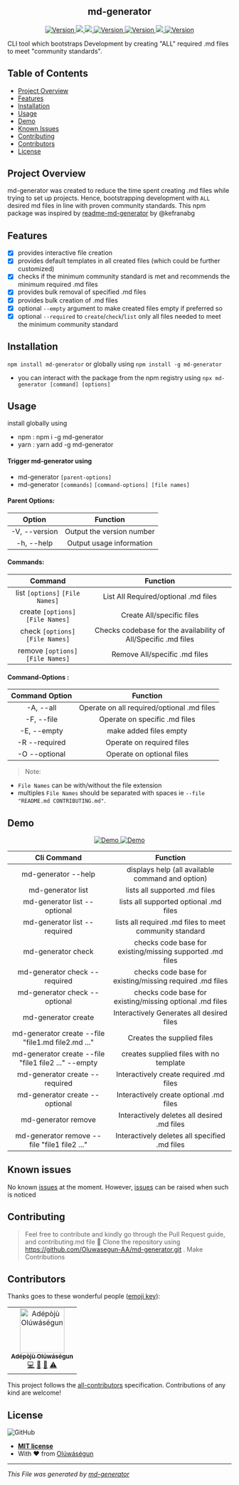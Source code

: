 <h2 align="center">md-generator</h2>
<p align="center">
<a href="https://travis-ci.org/Oluwasegun-AA/md-generator" target="_blank">
    <img alt="Version" src="https://travis-ci.org/Oluwasegun-AA/md-generator.svg?branch=develop">
</a>
<a href="https://codeclimate.com/github/Oluwasegun-AA/md-generator/test_coverage">
    <img src="https://api.codeclimate.com/v1/badges/2b739eec6ec45004c4cd/test_coverage" />
</a>
<a href="https://codeclimate.com/github/Oluwasegun-AA/md-generator/maintainability">
    <img src="https://api.codeclimate.com/v1/badges/2b739eec6ec45004c4cd/maintainability" />
</a>
<a href="https://www.npmjs.com/package/md-generator" target="_blank">
    <img alt="Version" src="https://img.shields.io/npm/v/md-generator.svg">
</a>
<a href="https://npmjs.org/package/md-generator">
    <img src="https://img.shields.io/npm/dt/md-generator.svg?style=flat" alt="Version">
</a>
<a href="https://npmjs.com/package/md-generator">
    <img src="https://img.shields.io/npm/dm/md-generator.svg?style=flat" />
</a>
<a href="#contributors">
    <img src="https://img.shields.io/badge/all_contributors-1-orange.svg?style=flat-square" alt="Version">
</a>
</p>

CLI tool which bootstraps Development by creating "ALL" required .md files to meet "community standards".

## Table of Contents

- [Project Overview](#Project-Overview)
- [Features](#Features)
- [Installation](#Installation)
- [Usage](#Usage)
- [Demo](#Demo)
- [Known Issues](#Known-Issues)
- [Contributing](#contributing)
- [Contributors](#Contributors)
- [License](#License)

## Project Overview

md-generator was created to reduce the time spent creating .md files while trying to set up projects. Hence, bootstrapping development with `ALL` desired md files in line with proven community standards.
This npm package was inspired by [readme-md-generator](https://www.npmjs.com/package/readme-md-generator) by @kefranabg

## Features

- [x] provides interactive file creation
- [x] provides default templates in all created files (which could be further customized)
- [x] checks if the minimum community standard is met and recommends the minimum required .md files
- [x] provides bulk removal of specified .md files
- [x] provides bulk creation of .md files
- [x] optional `--empty` argument to make created files empty if preferred so
- [x] optional `--required` to `create`/`check`/`list` only all files needed to meet the minimum community standard

## Installation

`npm install md-generator` or globally using `npm install -g md-generator`

- you can interact with the package from the npm registry
  using `npx md-generator [command] [options]`

## Usage

install globally using

- npm : npm i -g md-generator
- yarn : yarn add -g md-generator

#### Trigger md-generator using

- md-generator `[parent-options]`
- md-generator `[commands]` `[command-options] [file names]`

#### Parent Options:

|    Option     |         Function          |
| :-----------: | :-----------------------: |
| -V, --version | Output the version number |
|  -h, --help   | Output usage information  |

#### Commands:

|              Command              |                            Function                            |
| :-------------------------------: | :------------------------------------------------------------: |
|  list `[options]` `[File Names]`  |              List All Required/optional .md files              |
| create `[options]` `[File Names]` |                   Create All/specific files                    |
| check `[options]` `[File Names]`  | Checks codebase for the availability of All/Specific .md files |
| remove `[options]` `[File Names]` |                 Remove All/specific .md files                  |

#### Command-Options :

| Command Option |                  Function                  |
| :------------: | :----------------------------------------: |
|   -A, --all    | Operate on all required/optional .md files |
|   -F, --file   |       Operate on specific .md files        |
|  -E, --empty   |           make added files empty           |
| -R --required  |         Operate on required files          |
| -O --optional  |         Operate on optional files          |

> Note:

- `File Names` can be with/without the file extension
- multiples `File Names` should be separated with spaces ie `--file "README.md CONTRIBUTING.md"`.

## Demo

<p align="center">
  <a href="" target="">
    <img src="https://user-images.githubusercontent.com/25525765/66755090-9643aa00-ee97-11e9-99b0-adfe6ff287aa.gif" alt="Demo">
  </a>
  <a href="" target="">
    <img src="https://user-images.githubusercontent.com/25525765/66753341-db65dd00-ee93-11e9-80ed-3d279f6444c3.gif" alt="Demo">
  </a>
</p>

|                     Cli Command                      |                         Function                          |
| :--------------------------------------------------: | :-------------------------------------------------------: |
|                 md-generator --help                  |     displays help (all available command and option)      |
|                  md-generator list                   |               lists all supported .md files               |
|             md-generator list --optional             |          lists all supported optional .md files           |
|             md-generator list --required             |  lists all required .md files to meet community standard  |
|                  md-generator check                  | checks code base for existing/missing supported .md files |
|            md-generator check --required             | checks code base for existing/missing required .md files  |
|            md-generator check --optional             | checks code base for existing/missing optional .md files  |
|                 md-generator create                  |         Interactively Generates all desired files         |
|  md-generator create --file "file1.md file2.md ..."  |                Creates the supplied files                 |
| md-generator create --file "file1 file2 ..." --empty |          creates supplied files with no template          |
|            md-generator create --required            |          Interactively create required .md files          |
|            md-generator create --optional            |          Interactively create optional .md files          |
|                 md-generator remove                  |        Interactively deletes all desired .md files        |
|     md-generator remove --file "file1 file2 ..."     |       Interactively deletes all specified .md files       |

## Known issues

No known [issues](https://github.com/Oluwasegun-AA/md-generator/issues) at the moment. However, [issues](https://github.com/Oluwasegun-AA/md-generator/issues) can be raised when such is noticed

## Contributing

> Feel free to contribute and kindly go through the Pull Request guide, and contributing.md file
> 👯 Clone the repository using https://github.com/Oluwasegun-AA/md-generator.git .
> Make Contributions

## Contributors

Thanks goes to these wonderful people ([emoji key](https://allcontributors.org/docs/en/emoji-key)):

<!-- ALL-CONTRIBUTORS-LIST:START - Do not remove or modify this section -->
<!-- prettier-ignore -->
<table><tr><td align="center"><a href="https://github.com/Oluwasegun-AA"><img src="https://avatars0.githubusercontent.com/u/25525765?v=4" width="100px;" alt="Adépòjù Olúwáségun"/><br /><sub><b>Adépòjù Olúwáségun</b></sub></a><br /><a href="https://github.com/Adépòjù Olúwáségun/md-generator/commits?author=Oluwasegun-AA" title="Code">💻</a> <a href="https://github.com/Adépòjù Olúwáségun/md-generator/commits?author=Oluwasegun-AA" title="Documentation">📖</a> <a href="#maintenance-Oluwasegun-AA" title="Maintenance">🚧</a> <a href="https://github.com/Adépòjù Olúwáségun/md-generator/commits?author=Oluwasegun-AA" title="Tests">⚠️</a></td></tr></table>

<!-- ALL-CONTRIBUTORS-LIST:END -->

This project follows the [all-contributors](https://github.com/all-contributors/all-contributors) specification. Contributions of any kind are welcome!

## License

![GitHub](https://img.shields.io/github/license/mashape/apistatus.svg)

- **[MIT license]()**
- With ❤️ from <a href="https://twitter.com/Oluwasegun_AA" target="_blank">Olúwáségun</a>

---

_This File was generated by [md-generator](https://github.com/oluwasegun-AA/md-generator)_
